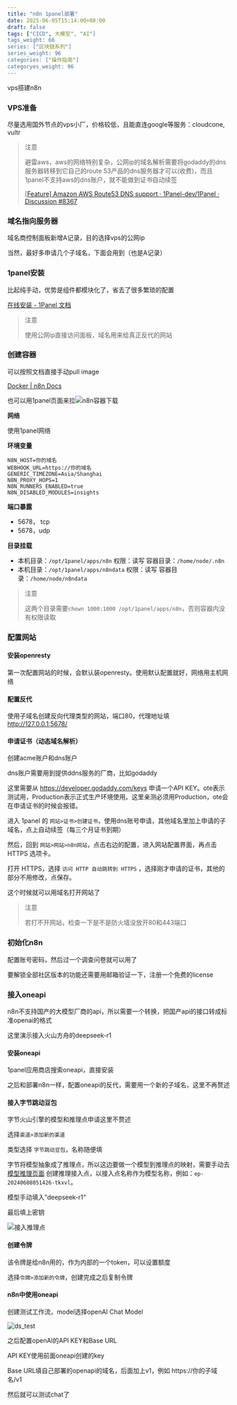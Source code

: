 ```yaml
---
title: "n8n 1panel部署"
date: 2025-06-05T15:14:00+08:00
draft: false
tags: ["CICD", 大模型", "AI"]
tags_weight: 66
series: ["区块链系列"]
series_weight: 96
categories: ["操作指南"]
categoryes_weight: 96
---
```


vps搭建n8n

<!-- more -->

### VPS准备

尽量选用国外节点的vps小厂，价格较低，且能直连google等服务：cloudcone, vultr

> 注意
>
> 避雷aws，aws的网络特别复杂，公网ip的域名解析需要将godaddy的dns服务器转移到它自己的route 53产品的dns服务器才可以(收费)，而且1panel不支持aws的dns账户，就不能做到证书自动续签
>
> [[Feature\] Amazon AWS Route53 DNS support · 1Panel-dev/1Panel · Discussion #8367](https://github.com/1Panel-dev/1Panel/discussions/8367)





### 域名指向服务器

域名商控制面板新增A记录，目的选择vps的公网ip

当然，最好多申请几个子域名，下面会用到（也是A记录）



### 1panel安装

比起纯手动，优势是组件都模块化了，省去了很多繁琐的配置

[在线安装 - 1Panel 文档](https://1panel.cn/docs/installation/online_installation/)

> 注意
>
> 使用公网ip直接访问面板，域名用来给真正反代的网站



### 创建容器

可以按照文档直接手动pull image

[Docker | n8n Docs](https://docs.n8n.io/hosting/installation/docker/)

也可以用1panel页面来拉![n8n容器下载](/img/blobs/n8n容器下载.PNG)

**网络**

使用1panel网络

**环境变量**

```shell
N8N_HOST=你的域名
WEBHOOK_URL=https://你的域名
GENERIC_TIMEZONE=Asia/Shanghai
N8N_PROXY_HOPS=1
N8N_RUNNERS_ENABLED=true
N8N_DISABLED_MODULES=insights
```

**端口暴露**

- 5678， tcp
- 5678，udp

**目录挂载**

- 本机目录：`/opt/1panel/apps/n8n` 权限：读写 容器目录：`/home/node/.n8n `
- 本机目录：`/opt/1panel/apps/n8ndata` 权限：读写 容器目录：`/home/node/n8ndata`

> 注意
>
> 这两个目录需要`chown 1000:1000 /opt/1panel/apps/n8n`，否则容器内没有权限读取



### 配置网站

#### 安装openresty

第一次配置网站的时候，会默认装openresty。使用默认配置就好，网络用主机网络

#### 配置反代

使用子域名创建反向代理类型的网站，端口80，代理地址填 http://127.0.0.1:5678/

#### 申请证书（动态域名解析）

创建acme账户和dns账户

dns账户需要用到提供ddns服务的厂商，比如godaddy

这里需要从 https://developer.godaddy.com/keys 申请一个API KEY。ote表示测试用，Production表示正式生产环境使用。这里亲测必须用Production，ote会在申请证书的时候会报错。

进入 1panel 的 `网站>证书>创建证书`，使用dns账号申请，其他域名里加上申请的子域名，点上自动续签（每三个月证书到期）

然后，回到 `网站>网站>n8n网站`，点击右边的配置，进入网站配置界面，再点击 HTTPS 选项卡。

打开 HTTPS，选择 `访问 HTTP 自动跳转到 HTTPS` ，选择刚才申请的证书，其他的部分不用修改，点保存。

这个时候就可以用域名打开网站了

> 注意
>
> 若打不开网站，检查一下是不是防火墙没放开80和443端口

### 初始化n8n

配置账号密码，然后过一个调查问卷就可以用了

要解锁全部社区版本的功能还需要用邮箱验证一下，注册一个免费的license



### 接入oneapi

n8n不支持国产的大模型厂商的api，所以需要一个转换，把国产api的接口转成标准openai的格式

这里演示接入火山方舟的deepseek-r1

#### 安装oneapi

1panel应用商店搜索oneapi，直接安装

之后和部署n8n一样，配置oneapi的反代，需要用一个新的子域名，这里不再赘述



#### 接入字节跳动豆包

字节火山引擎的模型和推理点申请这里不赘述



选择`渠道>添加新的渠道`

类型选择 `字节跳动豆包`，名称随便填

字节将模型抽象成了推理点，所以这边要做一个模型到推理点的映射，需要手动去 [模型推理页面](https://console.volcengine.com/ark/region:ark+cn-beijing/endpoint) 创建推理接入点，以接入点名称作为模型名称，例如：`ep-20240608051426-tkxvl`。

模型手动填入”deepseek-r1“

最后填上密钥

![接入推理点](/img/blobs/接入推理点.PNG)



#### 创建令牌

该令牌是给n8n用的，作为内部的一个token，可以设置额度

选择`令牌>添加新的令牌`，创建完成之后复制令牌



#### n8n中使用oneapi

创建测试工作流，model选择openAI Chat Model

![ds_test](/img/blobs/ds_test.PNG)

之后配置openAI的API KEY和Base URL

API KEY使用前面oneapi创建的key

Base URL填自己部署的openapi的域名，后面加上v1，例如 https://你的子域名/v1

然后就可以测试chat了


